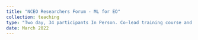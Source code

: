 ```yaml
---
title: "NCEO Researchers Forum - ML for EO"
collection: teaching
type: "Two day, 34 participants In Person. Co-lead training course and all delivery"
date: March 2022
---
```

